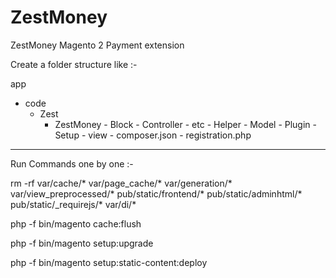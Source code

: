 # ZestMoney
ZestMoney Magento 2 Payment extension

Create a folder structure like :- 

app
  - code
       - Zest
       		- ZestMoney
       				  - Block
       				  - Controller
       				  - etc
       				  - Helper
       				  - Model
       				  - Plugin
       				  - Setup
       				  - view
       				  - composer.json
       				  - registration.php
----------------------------------------

Run Commands one by one :- 

rm -rf var/cache/* var/page_cache/* var/generation/* var/view_preprocessed/* pub/static/frontend/* pub/static/adminhtml/* pub/static/_requirejs/* var/di/*

php -f bin/magento cache:flush

php -f bin/magento setup:upgrade

php -f bin/magento setup:static-content:deploy

